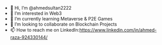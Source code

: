 - 👋 Hi, I’m @ahmedsultan2222
- 👀 I’m interested in Web3
- 🌱 I’m currently learning Metaverse & P2E Games
- 💞️ I’m looking to collaborate on Blockchain Projects
- 📫 How to reach me on LinkedIn:https://www.linkedin.com/in/ahmed-raza-924330144/
